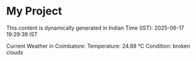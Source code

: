 # My Project

This content is dynamically generated in Indian Time (IST): 2025-06-17 19:29:39 IST


Current Weather in Coimbatore:
Temperature: 24.88 °C
Condition: broken clouds
